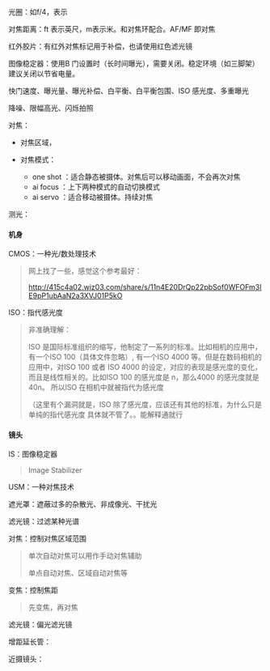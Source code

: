 光圈：如f/4，表示

对焦距离：ft 表示英尺，m表示米。和对焦环配合。AF/MF 即对焦

红外胶片：有红外对焦标记用于补偿，也请使用红色滤光镜

图像稳定器：使用B 门设置时（长时间曝光），需要关闭。稳定环境（如三脚架）建议关闭以节省电量。



快门速度、曝光量、曝光补偿、白平衡、白平衡包围、ISO 感光度、多重曝光  

降噪、限幅高光、闪烁拍照	



对焦：

- 对焦区域，

- 对焦模式：
    - one shot ：适合静态被摄体。对焦后可以移动画面，不会再次对焦
    - ai focus ：上下两种模式的自动切换模式
    - ai servo ：适合移动被摄体。持续对焦

测光：



#### 机身

CMOS：一种光/数处理技术

> 网上找了一些，感觉这个参考最好：
>
> http://415c4a02.wiz03.com/share/s/11n4E20DrQp22pbSof0WFOFm3IE9pP1ubAaN2a3XVJ01P5kO

ISO：指代感光度

> 非准确理解：
>
> ISO 是国际标准组织的缩写，他制定了一系列的标准。比如相机的应用中，有一个ISO 100（具体文件忽略）, 有一个ISO 4000 等。但是在数码相机的应用中，对ISO 100 或者 ISO 4000 的设定，对应的表现是感光度的变化，而且是线性相关的。比如ISO 100 的感光度是 n，那么4000 的感光度就是 40n。 所以ISO 在相机中就被指代为感光度
>
> （这里有个漏洞就是，ISO 除了感光度，应该还有其他的标准，为什么只是单纯的指代感光度
>     具体就不管了。。能解释通就行



#### 镜头

IS：图像稳定器  

> Image Stabilizer

USM：一种对焦技术  

遮光罩：遮蔽过多的杂散光、非成像光、干扰光    

滤光镜：过滤某种光谱  

对焦：控制对焦区域范围

> 单次自动对焦可以用作手动对焦辅助
>
> 单点自动对焦、区域自动对焦等  

变焦：控制焦距

> 先变焦，再对焦

滤光镜：偏光滤光镜

增距延长管：

近摄镜头：













